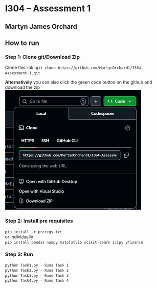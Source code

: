 # I304 – Assessment 1
## Martyn James Orchard 

## How to run
### Step 1: Clone git/Download Zip
Clone this link: `git clone https://github.com/MartynOrchard1/I304-Assessment-1.git`

**Alternatively** you can also click the green code button on the github and download the zip
![Download Zip](image.png)

### Step 2: Install pre requisites
`pip install -r prereqs.txt` <br>
or individually: <br>
`pip install pandas numpy matplotlib scikit-learn scipy yfinance`

### Step 3: Run 
```bash
python Task1.py - Runs Task 1
python Task2.py - Runs Task 2
python Task3.py - Runs Task 3
python Task4.py - Runs Task 4
```
